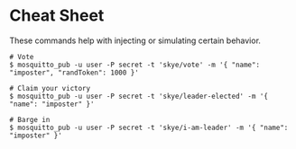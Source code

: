 # Cheat Sheet

These commands help with injecting or simulating certain behavior.

```
# Vote
$ mosquitto_pub -u user -P secret -t 'skye/vote' -m '{ "name": "imposter", "randToken": 1000 }'

# Claim your victory
$ mosquitto_pub -u user -P secret -t 'skye/leader-elected' -m '{ "name": "imposter" }'

# Barge in
$ mosquitto_pub -u user -P secret -t 'skye/i-am-leader' -m '{ "name": "imposter" }'
```
